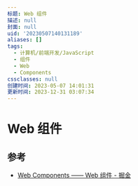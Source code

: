 ```yaml
---
标题: Web 组件
描述: null
封面: null
uid: '20230507140131189'
aliases: []
tags:
  - 计算机/前端开发/JavaScript
  - 组件
  - Web
  - Components
cssclasses: null
创建时间: 2023-05-07 14:01:31
更新时间: 2023-12-31 03:07:34
---
```


# Web 组件

## 参考

- [Web Components —— Web 组件 - 掘金](https://juejin.cn/post/7048909361062051876)
